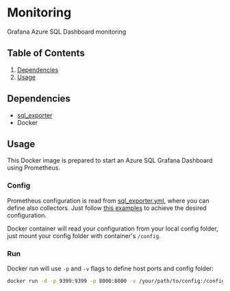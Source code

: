 # Monitoring
Grafana Azure SQL Dashboard monitoring


## Table of Contents
1. [Dependencies](#Dependencies)
2. [Usage](#Usage)


## Dependencies
- [sql_exporter](https://github.com/burningalchemist/sql_exporter)
- Docker


## Usage
This Docker image is prepared to start an Azure SQL Grafana Dashboard using Prometheus.


### Config
Prometheus configuration is read from [sql_exporter.yml](https://github.com/burningalchemist/sql_exporter/blob/master/documentation/sql_exporter.yml), where you can define also collectors. Just follow [this examples](https://github.com/burningalchemist/sql_exporter/tree/master/examples) to achieve the desired configuration.

Docker container will read your configuration from your local config folder, just mount your config folder with container's `/config`.


### Run
Docker run will use `-p` and `-v` flags to define host ports and config folder:

```bash
docker run -d -p 9399:9399 -p 8000:8000 -v /your/path/to/config:/config --name=monitoring ghcr.io/r-dvl/monitoring/monitoring
```

